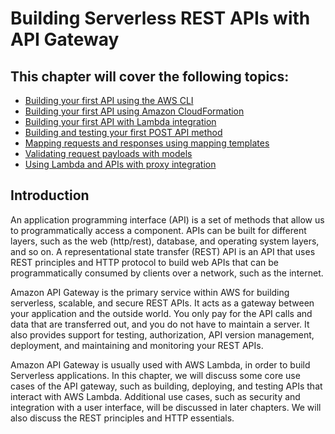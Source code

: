 # Building Serverless REST APIs with API Gateway
## This chapter will cover the following topics:

* [Building your first API using the AWS CLI](./your-first-api-using-aws-cli/README.md)
* [Building your first API using Amazon CloudFormation](./your-first-api-using-cloud-formation/README.md)
* [Building your first API with Lambda integration](./your-first-api-with-lambda-integration/README.md)
* [Building and testing your first POST API method](./building-and-testing-your-first-post-api-method/README.md)
* [Mapping requests and responses using mapping templates](./mapping-requests-and-responses-using-mapping-templates/)
* [Validating request payloads with models](./validating-input-and-output-with-models/README.md)
* [Using Lambda and APIs with proxy integration](./api-with-lambda-proxy-integration/README.md)

## Introduction
An application programming interface (API) is a set of methods that allow us to programmatically access a component. APIs can be built for different layers, such as the web (http/rest), database, and operating system layers, and so on. A representational state transfer (REST) API is an API that uses REST principles and HTTP protocol to build web APIs that can be programmatically consumed by clients over a network, such as the internet. 

Amazon API Gateway is the primary service within AWS for building serverless, scalable, and secure REST APIs. It acts as a gateway between your application and the outside world. You only pay for the API calls and data that are transferred out, and you do not have to maintain a server. It also provides support for testing, authorization, API version management, deployment, and maintaining and monitoring your REST APIs. 

Amazon API Gateway is usually used with AWS Lambda, in order to build Serverless applications. In this chapter, we will discuss some core use cases of the API gateway, such as building, deploying, and testing APIs that interact with AWS Lambda. Additional use cases, such as security and integration with a user interface, will be discussed in later chapters. We will also discuss the REST principles and HTTP essentials. 